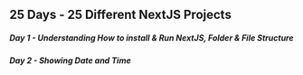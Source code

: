 ## 25 Days - 25 Different NextJS Projects

##### Day 1 - Understanding How to install & Run NextJS, Folder & File Structure
##### Day 2 - Showing Date and Time